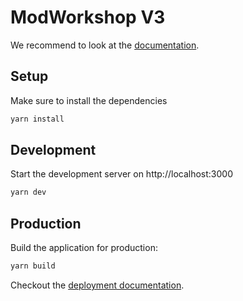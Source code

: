 # ModWorkshop V3

We recommend to look at the [documentation](https://nuxt.com).

## Setup

Make sure to install the dependencies

```bash
yarn install
```

## Development

Start the development server on http://localhost:3000

```bash
yarn dev
```

## Production

Build the application for production:

```bash
yarn build
```

Checkout the [deployment documentation](https://nuxt.com/docs/getting-started/deployment#deployment).